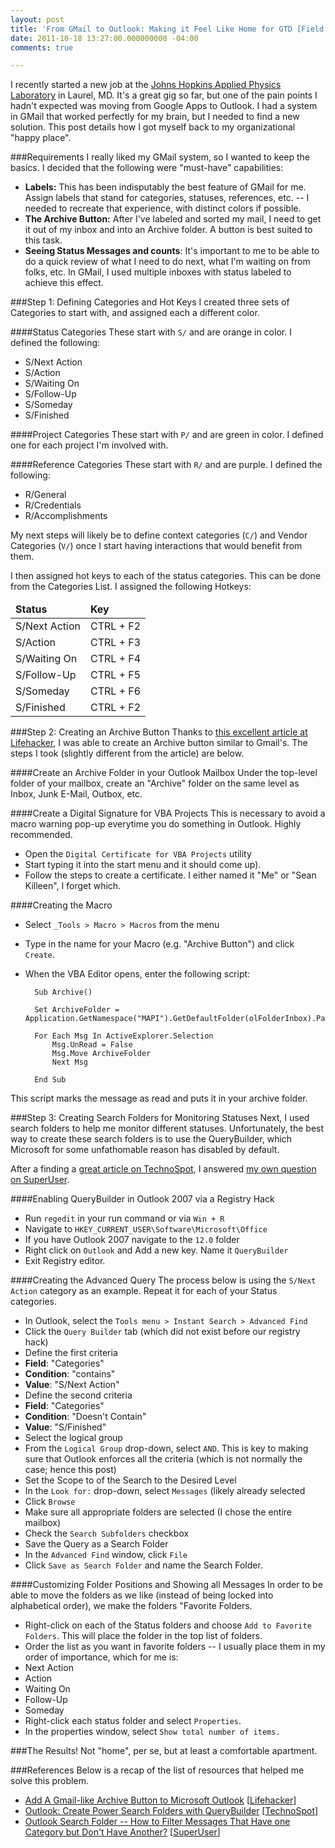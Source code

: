 ```yaml
---
layout: post
title: 'From GMail to Outlook: Making it Feel Like Home for GTD [Field Notes]'
date: 2011-10-18 13:27:00.000000000 -04:00
comments: true

---
```

I recently started a new job at the [Johns Hopkins Applied Physics Laboratory](http://jhuapl.edu/) in Laurel, MD. It's a great gig so far, but one of the pain points I hadn't expected was moving from Google Apps to Outlook. I had a system in GMail that worked perfectly for my brain, but I needed to find a new solution. This post details how I got myself back to my organizational "happy place".

###Requirements
I really liked my GMail system, so I wanted to keep the basics. I decided that the following were "must-have" capabilities:

* **Labels:** This has been indisputably the best feature of GMail for me. Assign labels that stand for categories, statuses, references, etc. -- I needed to recreate that experience, with distinct colors if possible.
* **The Archive Button:** After I've labeled and sorted my mail, I need to get it out of my inbox and into an Archive folder. A button is best suited to this task.
* **Seeing Status Messages and counts**: It's important to me to be able to do a quick review of what I need to do next, what I'm waiting on from folks, etc. In GMail, I used multiple inboxes with status labeled to achieve this effect. 

###Step 1: Defining Categories and Hot Keys
I created three sets of Categories to start with, and assigned each a different color.

####Status Categories
These start with `S/` and are orange in color. I defined the following:

* S/Next Action
* S/Action
* S/Waiting On
* S/Follow-Up
* S/Someday
* S/Finished

####Project Categories
These start with `P/` and are green in color. I defined one for each project I'm involved with.

####Reference Categories
These start with `R/` and are purple. I defined the following:

* R/General
* R/Credentials
* R/Accomplishments

My next steps will likely be to define context categories (`C/`) and Vendor Categories (`V/`) once I start having interactions that would benefit from them.

I then assigned hot keys to each of the status categories. This can be done from the Categories List. I assigned the following Hotkeys:

<table>
<thead>
<tr><td><strong>Status</strong></td><td><strong>Key</strong></td></tr>
</thead>
<tbody>
<tr><td>S/Next Action</td><td>CTRL + F2</td></tr>
<tr><td>S/Action</td><td>CTRL + F3</td></tr>
<tr><td>S/Waiting On</td><td>CTRL + F4</td></tr>
<tr><td>S/Follow-Up</td><td>CTRL + F5</td></tr>
<tr><td>S/Someday</td><td>CTRL + F6</td></tr>
<tr><td>S/Finished</td><td>CTRL + F2</td></tr>
</tbody>
</table>

###Step 2: Creating an Archive Button
Thanks to [this excellent article at Lifehacker](http://lifehacker.com/5175347/add-a-gmail+like-archive-button-to-microsoft-outlook), I was able to create an Archive button similar to Gmail's. The steps I took (slightly different from the article) are below.

####Create an Archive Folder in your Outlook Mailbox
Under the top-level folder of your mailbox, create an "Archive" folder on the same level as Inbox, Junk E-Mail, Outbox, etc.

####Create a Digital Signature for VBA Projects
This is necessary to avoid a macro warning pop-up everytime you do something in Outlook. Highly recommended.

* Open the `Digital Certificate for VBA Projects` utility 
 * Start typing it into the start menu and it should come up).
* Follow the steps to create a certificate. I either named it "Me" or "Sean Killeen", I forget which.

####Creating the Macro
* Select `_Tools > Macro > Macros` from the menu
* Type in the name for your Macro (e.g. "Archive Button") and click `Create`.
* When the VBA Editor opens, enter the following script:

        Sub Archive()
        
        Set ArchiveFolder = Application.GetNamespace("MAPI").GetDefaultFolder(olFolderInbox).Parent.Folders("Archive")
        
        For Each Msg In ActiveExplorer.Selection
            Msg.UnRead = False
            Msg.Move ArchiveFolder
            Next Msg
        
        End Sub

This script marks the message as read and puts it in your archive folder.

###Step 3: Creating Search Folders for Monitoring Statuses
Next, I used search folders to help me monitor different statuses. Unfortunately, the best way to create these search folders is to use the QueryBuilder, which Microsoft for some unfathomable reason has disabled by default.

After a finding a [great article on TechnoSpot](http://www.technospot.net/blogs/outlook-create-powerful-search-folders-with-query-builder/), I answered [my own question on SuperUser](http://superuser.com/questions/346295/outlook-search-folder-how-to-filter-messages-that-have-one-category-but-dont).

####Enabling QueryBuilder in Outlook 2007 via a Registry Hack
* Run `regedit` in your run command or via `Win + R`
* Navigate to `HKEY_CURRENT_USER\Software\Microsoft\Office`
* If you have Outlook 2007 navigate to the `12.0` folder
* Right click on `Outlook` and Add a new key. Name it `QueryBuilder`
* Exit Registry editor.

####Creating the Advanced Query
The process below is using the `S/Next Action` category as an example. Repeat it for each of your Status categories.

* In Outlook, select the `Tools menu > Instant Search > Advanced Find`
* Click the `Query Builder` tab (which did not exist before our registry hack)
* Define the first criteria
 * **Field**: "Categories"
 * **Condition**: "contains"
 * **Value**: "S/Next Action"
* Define the second criteria
 * **Field**: "Categories"
 * **Condition**: "Doesn't Contain"
 * **Value**: "S/Finished"
* Select the logical group
 * From the `Logical Group` drop-down, select `AND`. This is key to making sure that Outlook enforces all the criteria (which is not normally the case; hence this post)
* Set the Scope to of the Search to the Desired Level
 * In the `Look for:` drop-down, select `Messages` (likely already selected
 * Click `Browse`
 * Make sure all appropriate folders are selected (I chose the entire mailbox)
 * Check the `Search Subfolders` checkbox
* Save the Query as a Search Folder
 * In the `Advanced Find` window, click `File`
 * Click `Save as Search Folder` and name the Search Folder.
  
####Customizing Folder Positions and Showing all Messages
In order to be able to move the folders as we like (instead of being locked into alphabetical order), we make the folders "Favorite Folders.

* Right-click on each of the Status folders and choose `Add to Favorite Folders`. This will place the folder in the top list of folders.
* Order the list as you want in favorite folders -- I usually place them in my order of importance, which for me is:
 * Next Action
 * Action
 * Waiting On
 * Follow-Up
 * Someday
* Right-click each status folder and select `Properties`. </li><li>In the properties window, select `Show total number of items.`

###The Results!
Not "home", per se, but at least a comfortable apartment.

###References
Below is a recap of the list of resources that helped me solve this problem.

* [Add A Gmail-like Archive Button to Microsoft Outlook](http://lifehacker.com/5175347/add-a-gmail+like-archive-button-to-microsoft-outlook) [[Lifehacker](http://lifehacker.com/)]
* [Outlook: Create Power Search Folders with QueryBuilder](http://www.technospot.net/blogs/outlook-create-powerful-search-folders-with-query-builder/) [[TechnoSpot](http://www.technospot.net)]
* [Outlook Search Folder -- How to Filter Messages That Have one Category but Don't Have Another?](http://superuser.com/questions/346295/outlook-search-folder-how-to-filter-messages-that-have-one-category-but-dont) [[SuperUser](http://superuser.com)]
